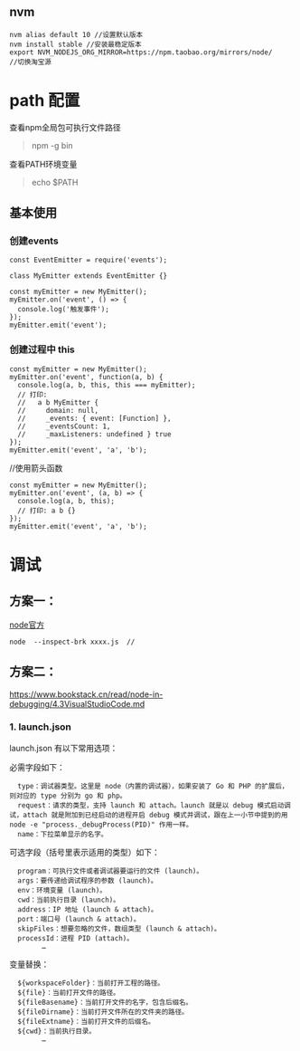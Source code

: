 

## nvm

```node
nvm alias default 10 //设置默认版本
nvm install stable //安装最稳定版本
export NVM_NODEJS_ORG_MIRROR=https://npm.taobao.org/mirrors/node/    //切换淘宝源

```



# path 配置

查看npm全局包可执行文件路径

> npm -g bin

查看PATH环境变量

> echo $PATH



## 基本使用

### 创建events

```node
const EventEmitter = require('events');

class MyEmitter extends EventEmitter {}

const myEmitter = new MyEmitter();
myEmitter.on('event', () => {
  console.log('触发事件');
});
myEmitter.emit('event');
```

### 创建过程中 this

```node
const myEmitter = new MyEmitter();
myEmitter.on('event', function(a, b) {
  console.log(a, b, this, this === myEmitter);
  // 打印:
  //   a b MyEmitter {
  //     domain: null,
  //     _events: { event: [Function] },
  //     _eventsCount: 1,
  //     _maxListeners: undefined } true
});
myEmitter.emit('event', 'a', 'b');
```



//使用箭头函数

```node
const myEmitter = new MyEmitter();
myEmitter.on('event', (a, b) => {
  console.log(a, b, this);
  // 打印: a b {}     
});
myEmitter.emit('event', 'a', 'b');
```



# 调试

## 方案一：

[node官方]([http://nodejs.cn/api/debugger.html#debugger_v8_inspector_integration_for_node_js](http://nodejs.cn/api/debugger.html#debugger_v8_inspector_integration_for_node_js))

```node
node  --inspect-brk xxxx.js  //
```



## 方案二：

https://www.bookstack.cn/read/node-in-debugging/4.3VisualStudioCode.md

### 1. launch.json

launch.json 有以下常用选项：

必需字段如下：

      type：调试器类型。这里是 node（内置的调试器），如果安装了 Go 和 PHP 的扩展后，则对应的 type 分别为 go 和 php。
      request：请求的类型，支持 launch 和 attach。launch 就是以 debug 模式启动调试，attach 就是附加到已经启动的进程开启 debug 模式并调试，跟在上一小节中提到的用 node -e "process._debugProcess(PID)" 作用一样。
      name：下拉菜单显示的名字。

可选字段（括号里表示适用的类型）如下：

      program：可执行文件或者调试器要运行的文件 (launch)。
      args：要传递给调试程序的参数 (launch)。
      env：环境变量 (launch)。
      cwd：当前执行目录 (launch)。
      address：IP 地址 (launch & attach)。
      port：端口号 (launch & attach)。
      skipFiles：想要忽略的文件，数组类型 (launch & attach)。
      processId：进程 PID (attach)。
    		…

变量替换：

      ${workspaceFolder}：当前打开工程的路径。
      ${file}：当前打开文件的路径。
      ${fileBasename}：当前打开文件的名字，包含后缀名。
      ${fileDirname}：当前打开文件所在的文件夹的路径。
      ${fileExtname}：当前打开文件的后缀名。
      ${cwd}：当前执行目录。
    		…


